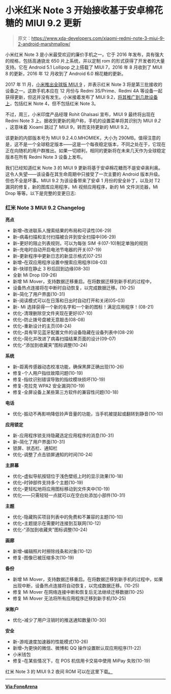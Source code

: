 # 小米红米 Note 3 开始接收基于安卓棉花糖的 MIUI 9.2 更新

> 原文：<https://www.xda-developers.com/xiaomi-redmi-note-3-miui-9-2-android-marshmallow/>

小米红米 Note 3 是小米最受欢迎的廉价手机之一。它于 2016 年发布，具有强大的规格，包括高通骁龙 650 片上系统，并以定制 rom 的形式获得了开发者的大量支持。它在 Android 5.1 Lollipop 之上搭载了 MIUI 7，2016 年 8 月收到了 MIUI 8 的更新，2016 年 12 月收到了 Android 6.0 棉花糖的更新。

2017 年 11 月，[小米推出全球版 MIUI 9](https://www.xda-developers.com/xiaomi-launches-redmi-y1-redmi-y1-lite-miui-9-global-rom/) ，并表示红米 Note 3 将是第三批接收的设备之一。这款手机本应在 12 月份与 Redmi 3S/Prime、Redmi 4A 等设备一起获得更新，但这并没有发生。小米接着发布了 MIUI 9.2，[将其推广到几款设备上](https://www.xda-developers.com/xiaomi-miui-9-2-global-stable-rollout/)，包括红米 Note 4，但不包括红米 Note 3。

不过，周三，小米印度产品经理 Rohit Ghalsasi 宣布，MIUI 9 最终将出现在 Redmi Note 3 上。据收到更新的用户称，手机的设置菜单将其识别为 MIUI *9.2* ，这意味着 Xioami 跳过了 MIUI 9，转而支持更新的 MIUI 9.2。

该更新的内部版本号为 MIUI 9.2.4.0.MHOMIEK，大小为 290MB。值得注意的是，这不是一个全球稳定版本——这是一个每夜稳定版本，不同之处在于，它现在正在向随机的用户群推出。如果一切顺利，相同的更新将在未来几天作为全球稳定版本在所有 Redmi Note 3 设备上发布。

我们已经知道红米 Note 3 的 MIUI 9 更新将基于安卓棉花糖而不是安卓奥利奥。这令人失望——该设备在其生命周期中只接受了一次主要的 Android 版本升级。但也不全是坏事。MIUI 9.2 为该设备带来了安卓 1 月份的安全补丁，以及对 T2 漏洞的修复，新的图库应用程序，Mi 视频应用程序，新的 Mi 文件浏览器，Mi Drop 等等。以下是完整的变更日志:

### 红米 Note 3 MIUI 9.2 Changelog

**亮点**

*   新增–改进联系人搜索结果的布局和可读性(06-29)
*   新–病毒扫描和支付扫描被合并到安全扫描中(06-29)
*   新–更好的阻止列表规则，可以为每张 SIM 卡(07-10)制定单独的规则
*   新–充电时自动开启电池节电器的开关(07-19)
*   新–更新程序中更新日志的新显示格式(07-25)
*   新增–在双应用程序设置中搜索应用程序(08-03)
*   新-快球在静止 3 秒后回到边缘(08-30)
*   全新 Mi Drop (09-26)
*   新增 Mi Mover，支持数据迁移重启。在将数据迁移到新手机的过程中，
*   设备热点连接将在中断时自动恢复，以完成数据迁移。(10-25)
*   新–简化了用户界面(10-31)
*   新-阅读模式可以在日落和日出时自动打开和关闭(05-03)
*   新- Mi 选择获得一个新的名字和一个新的图标！满足应用程序！(08-21)
*   优化-清理删除空文件夹现在更好(07-10)
*   优化–防止拨号盘被无意敲击(08-08)
*   优化–重新设计的主页(08-24)
*   优化–具有罕见蓝牙配置文件的设备隐藏在设备列表中(08-29)
*   优化–简化并改进了病毒扫描结果页面的设计(09-07)
*   优化-“添加到收藏夹”图标调整(10-24)

**系统**

*   新–距离传感器动态校准功能，确保黑屏正确出现(10-26)
*   修复-个人用户指纹故障问题(10-19)
*   修复-指纹识别错误导致的指纹模块损坏(10-19)
*   修复-克拉克 WPA2 安全漏洞(10-19)
*   修复-全屏设备上某些第三方软件的兼容性问题(10-18)

**电话**

*   优化-振动不再影响降低铃声音量的功能，当手机被提起或翻转到静音(10-10)

**应用锁定**

*   新-应用程序锁支持隐藏选定应用程序的消息(10-31)
*   新–简化了用户界面(10-31)
*   锁屏、状态栏、通知栏
*   优化-调整了点击锁屏通知的时间(10-24)

**主屏幕**

*   优化–虚拟导航按钮位于浅色壁纸上时的显示效果(10-18)
*   优化–时钟部件支持多个主题(10-19)
*   优化–更轻松地将应用图标移动到文件夹中(10-19)
*   优化——只需轻轻一点就可以在空白处添加小部件(10-31)

**主题**

*   优化-隐藏购买项目列表中的免费和不兼容的主题(10-10)
*   优化–主题提示在需要时连接到互联网(10-12)
*   优化-“添加到收藏夹”图标调整(10-24)

**画廊**

*   新增–编辑照片时擦除线条和对象(10-12)
*   修复-图像已被压缩多次(10-19)

**备份**

*   新增 Mi Mover，支持数据迁移重启。在将数据迁移到新手机的过程中，如果出现中断，设备热点连接将自动恢复，以完成数据迁移。(10-25)
*   修复 Mi Mover 在网络连接中断和恢复后无法继续迁移数据(10-25)
*   修复 Mi Mover 无法将所有应用程序迁移到新手机(10-25)

**米账户**

*   优化–减少了用户注销时的推送通知数量(10-30)

**安全**

*   新-游戏速度加速器的性能模式(10-26)
*   新增–为更快的微信、微博和 QQ 操作设置默认双应用程序(11-22)
*   小米钱包
*   修复–在某些情况下，在 POS 机信用卡交易中使用 MiPay 失败(10-19)

红米 Note 3 的 MIUI 9.2 夜间 ROM 可以在这里下载[。](http://bigota.d.miui.com/V9.2.4.0.MHOMIEK/miui_HMNote3ProGlobal_V9.2.4.0.MHOMIEK_ff6e34fdb1_6.0.zip)

* * *

[**Via:FoneArena**](http://www.fonearena.com/blog/241918/xiaomi-redmi-note-3-miui-9-2.html)